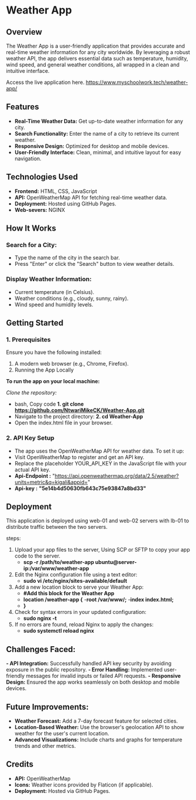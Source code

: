 # Weather App

## Overview
The Weather App is a user-friendly application that provides accurate and real-time weather information for any city worldwide.
By leveraging a robust weather API, the app delivers essential data such as temperature, humidity, wind speed, and general weather conditions, 
all wrapped in a clean and intuitive interface.

Access the live application here.
https://www.myschoolwork.tech/weather-app/

## Features
- **Real-Time Weather Data:** Get up-to-date weather information for any city.
- **Search Functionality:** Enter the name of a city to retrieve its current weather.
- **Responsive Design:** Optimized for desktop and mobile devices.
- **User-Friendly Interface:** Clean, minimal, and intuitive layout for easy navigation.

## Technologies Used
- **Frontend:** HTML, CSS, JavaScript
- **API:** OpenWeatherMap API for fetching real-time weather data.
- **Deployment:** Hosted using GitHub Pages.
- **Web-severs:** NGINX

## How It Works

### Search for a City:
- Type the name of the city in the search bar.
- Press "Enter" or click the "Search" button to view weather details.
### Display Weather Information:
- Current temperature (in Celsius).
- Weather conditions (e.g., cloudy, sunny, rainy).
- Wind speed and humidity levels.

## Getting Started

### 1. Prerequisites
Ensure you have the following installed:
1. A modern web browser (e.g., Chrome, Firefox).
2. Running the App Locally

**To run the app on your local machine:**

*Clone the repository:*

- bash, Copy code
**1. git clone https://github.com/NtwariMikeCK/Weather-App.git**
- Navigate to the project directory:
**2. cd Weather-App**
- Open the index.html file in your browser.

### 2. API Key Setup

- The app uses the OpenWeatherMap API for weather data. To set it up:
- Visit OpenWeatherMap to register and get an API key.
- Replace the placeholder YOUR_API_KEY in the JavaScript file with your actual API key.
- **Api-Endpoint :** "https://api.openweathermap.org/data/2.5/weather?units=metric&q=kigali&appid="
- **Api-key :** **"5e14b4d50630fb643c75e93847a8bd33"**
  

## Deployment
This application is deployed using web-01 and web-02 servers with lb-01 to distribute traffic between the two servers.

steps:
1. Upload your app files to the server, Using SCP or SFTP to copy your app code to the server.
   - **scp -r /path/to/weather-app ubuntu@server-ip:/var/www/weather-app**
2. Edit the Nginx configuration file using a text editor:
   - **sudo vi /etc/nginx/sites-available/default**
3. Add a new location block to serve your Weather App:
   - **#Add this block for the Weather App**
   - **location /weather-app {**
       -**root /var/www/;**
       -**index index.html;**
   - **}**
4. Check for syntax errors in your updated configuration:
   - **sudo nginx -t**
5. If no errors are found, reload Nginx to apply the changes:
   - **sudo systemctl reload nginx**

## Challenges Faced:

**- API Integration:**
    Successfully handled API key security by avoiding exposure in the public repository.
**- Error Handling:**
    Implemented user-friendly messages for invalid inputs or failed API requests.
**- Responsive Design:**
    Ensured the app works seamlessly on both desktop and mobile devices.

## Future Improvements:

- **Weather Forecast:** Add a 7-day forecast feature for selected cities.
- **Location-Based Weather:** Use the browser's geolocation API to show weather for the user's current location.
- **Advanced Visualizations:** Include charts and graphs for temperature trends and other metrics.

## Credits

- **API:** OpenWeatherMap
- **Icons:** Weather icons provided by Flaticon (if applicable).
- **Deployment:** Hosted via GitHub Pages.
